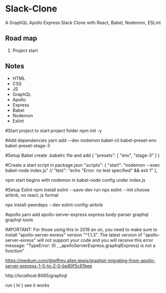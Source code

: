 # Slack-Clone
A  GraphQL Apollo Express Slack Clone with React, Babel, Nodemon, ESLint

## Road map

1. Project start


## Notes
- HTML
- CSS
- JS
- GraphQL
- Apollo
- Express
- Babel
- Nodemon
- Eslint

#Start project
to start project folder
npm init -y  

#Add dependencies
yarn add --dev nodemon babel-cli babel-preset-env babel-preset-stage-3

#Setup Babel
create .babelrc file and add
{
    "presets": [
        "env",
        "stage-3"
    ]
}

#Create a start script in package.json
  "scripts": {
    "start": "nodemon --exec babel-node index.js"
    // "test": "echo \"Error: no test specified\" && exit 1"
  },

npm start begins with  nodemon in babel-node config under index.js 


#Setup Eslint
npm install eslint --save-dev
run
npx eslint --init
choose airbnb, no react, js format

npx install-peerdeps --dev eslint-config-airbnb

#apollo
yarn add apollo-server-express express body-parser graphql graphql-tools


IMPORTANT:
For those using this in 2019 an on, you need to make sure to install "apollo-server-exress" version "^1.1.3". 
The latest version of "apollo-server-exress" will not support your code and you will receive this error message:
"TypeError: (0 , _apolloServerExpress.graphqlExpress) is not a function"

https://medium.com/@jeffrey.allen.lewis/graphql-migrating-from-apollo-server-express-1-0-to-2-0-be80f5c61bee

http://localhost:8065/graphiql

run 
{
  hi
}
see it works
